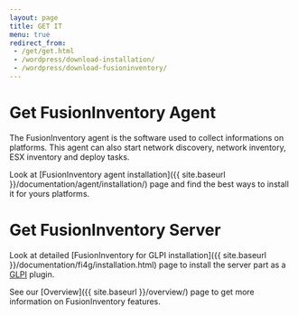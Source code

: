 ```yaml
---
layout: page
title: GET IT
menu: true
redirect_from:
 - /get/get.html
 - /wordpress/download-installation/
 - /wordpress/download-fusioninventory/
---
```


# Get FusionInventory Agent

The FusionInventory agent is the software used to collect informations on platforms. This agent
can also start network discovery, network inventory, ESX inventory and deploy tasks.

Look at [FusionInventory agent installation]({{ site.baseurl }}/documentation/agent/installation/) page
and find the best ways to install it for yours platforms.

# Get FusionInventory Server

Look at detailed [FusionInventory for GLPI installation]({{ site.baseurl }}/documentation/fi4g/installation.html)
page to install the server part as a [GLPI](http://glpi-project.org/) plugin.

See our [Overview]({{ site.baseurl }}/overview/) page to get more information on FusionInventory features.
